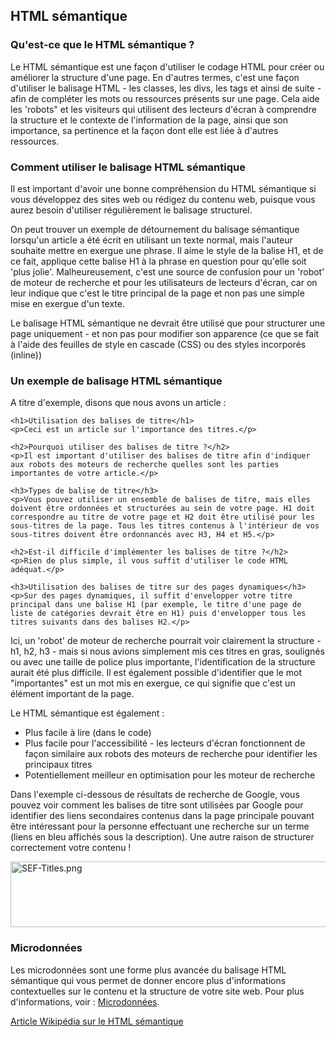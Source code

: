 <!-- Filename: Semantic_HTML_Markup / Display title: Balises HTML sémantique -->

## HTML sémantique

### Qu'est-ce que le HTML sémantique ?

Le HTML sémantique est une façon d'utiliser le codage HTML pour créer ou
améliorer la structure d'une page. En d'autres termes, c'est une façon
d'utiliser le balisage HTML - les classes, les divs, les tags et ainsi
de suite - afin de compléter les mots ou ressources présents sur une
page. Cela aide les 'robots" et les visiteurs qui utilisent des lecteurs
d'écran à comprendre la structure et le contexte de l'information de la
page, ainsi que son importance, sa pertinence et la façon dont elle est
liée à d'autres ressources.

### Comment utiliser le balisage HTML sémantique

Il est important d'avoir une bonne compréhension du HTML sémantique si
vous développez des sites web ou rédigez du contenu web, puisque vous
aurez besoin d'utiliser régulièrement le balisage structurel.

On peut trouver un exemple de détournement du balisage sémantique
lorsqu'un article a été écrit en utilisant un texte normal, mais
l'auteur souhaite mettre en exergue une phrase. Il aime le style de la
balise H1, et de ce fait, applique cette balise H1 à la phrase en
question pour qu'elle soit 'plus jolie'. Malheureusement, c'est une
source de confusion pour un 'robot' de moteur de recherche et pour les
utilisateurs de lecteurs d'écran, car on leur indique que c'est le titre
principal de la page et non pas une simple mise en exergue d'un texte.

Le balisage HTML sémantique ne devrait être utilisé que pour structurer
une page uniquement - et non pas pour modifier son apparence (ce que se
fait à l'aide des feuilles de style en cascade (CSS) ou des styles
incorporés (inline))

### Un exemple de balisage HTML sémantique

A titre d'exemple, disons que nous avons un article :

    <h1>Utilisation des balises de titre</h1>
    <p>Ceci est un article sur l'importance des titres.</p>

    <h2>Pourquoi utiliser des balises de titre ?</h2>
    <p>Il est important d'utiliser des balises de titre afin d'indiquer aux robots des moteurs de recherche quelles sont les parties importantes de votre article.</p>

    <h3>Types de balise de titre</h3>
    <p>Vous pouvez utiliser un ensemble de balises de titre, mais elles doivent être ordonnées et structurées au sein de votre page. H1 doit correspondre au titre de votre page et H2 doit être utilisé pour les sous-titres de la page. Tous les titres contenus à l'intérieur de vos sous-titres doivent être ordonnancés avec H3, H4 et H5.</p>

    <h2>Est-il difficile d'implémenter les balises de titre ?</h2>
    <p>Rien de plus simple, il vous suffit d'utiliser le code HTML adéquat.</p>

    <h3>Utilisation des balises de titre sur des pages dynamiques</h3>
    <p>Sur des pages dynamiques, il suffit d'envelopper votre titre principal dans une balise H1 (par exemple, le titre d'une page de liste de catégories devrait être en H1) puis d'envelopper tous les titres suivants dans des balises H2.</p>

Ici, un 'robot' de moteur de recherche pourrait voir clairement la
structure - h1, h2, h3 - mais si nous avions simplement mis ces titres
en gras, soulignés ou avec une taille de police plus importante,
l'identification de la structure aurait été plus difficile. Il est
également possible d'identifier que le mot "importantes" est un mot mis
en exergue, ce qui signifie que c'est un élément important de la page.

Le HTML sémantique est également :

- Plus facile à lire (dans le code)
- Plus facile pour l'accessibilité - les lecteurs d'écran fonctionnent
  de façon similaire aux robots des moteurs de recherche pour identifier
  les principaux titres
- Potentiellement meilleur en optimisation pour les moteur de recherche

Dans l'exemple ci-dessous de résultats de recherche de Google, vous
pouvez voir comment les balises de titre sont utilisées par Google pour
identifier des liens secondaires contenus dans la page principale
pouvant être intéressant pour la personne effectuant une recherche sur
un terme (liens en bleu affichés sous la description). Une autre raison
de structurer correctement votre contenu !

<img src="https://docs.joomla.org/images/5/58/SEF-Titles.png"
decoding="async" data-file-width="532" data-file-height="105"
width="532" height="105" alt="SEF-Titles.png" />

### Microdonnées

Les microdonnées sont une forme plus avancée du balisage HTML sémantique
qui vous permet de donner encore plus d'informations contextuelles sur
le contenu et la structure de votre site web. Pour plus d'informations,
voir :
[Microdonnées](https://docs.joomla.org/Microdata "Special:MyLanguage/Microdata").

<a href="http://fr.wikipedia.org/wiki/HTML_s%C3%A9mantique"
class="extiw" title="fr.wp:HTML sémantique">Article Wikipédia sur le
HTML sémantique</a>
